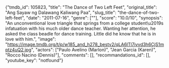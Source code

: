 {"tmdb_id": 105823, "title": "The Dance of Two Left Feet", "original_title": "Ang Sayaw ng Dalawang Kaliwang Paa", "slug_title": "the-dance-of-two-left-feet", "date": "2011-07-16", "genre": [""], "score": "10.0/10", "synopsis": "An unconventional love triangle that springs from a college student\u2019s infatuation with his much older dance teacher. Wanting her attention, he asked the class beadle for dance training. Little did he know that he is in love with him.", "image": "https://image.tmdb.org/t/p/w185_and_h278_bestv2/qLA6lTl7ivvd3h6CjS1mptz4uQ2.jpg", "actors": ["Paulo Avelino (Marlon)", "Jean Garcia (Karen)", "Rocco Nacino (Dennis)"], "comments": [], "recommandations_id": [], "youtube_key": "notfound"}